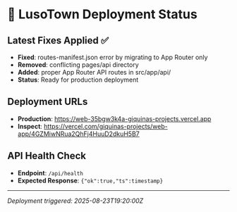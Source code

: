 # 🚀 LusoTown Deployment Status

## Latest Fixes Applied ✅
- **Fixed**: routes-manifest.json error by migrating to App Router only
- **Removed**: conflicting pages/api directory  
- **Added**: proper App Router API routes in src/app/api/
- **Status**: Ready for production deployment

## Deployment URLs
- **Production**: https://web-35bgw3k4a-giquinas-projects.vercel.app
- **Inspect**: https://vercel.com/giquinas-projects/web-app/4GZMiwNRua2QhFj4HuuD2dkuH5B7

## API Health Check
- **Endpoint**: `/api/health`
- **Expected Response**: `{"ok":true,"ts":timestamp}`

---
*Deployment triggered: 2025-08-23T19:20:00Z*
